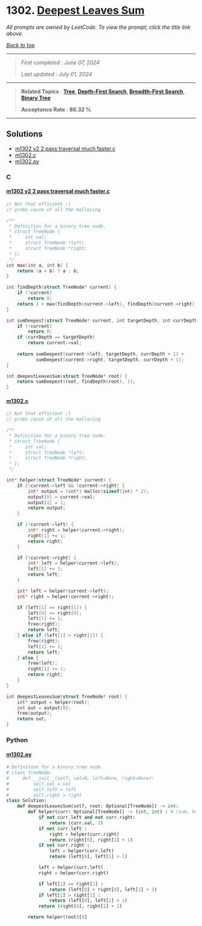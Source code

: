 # 1302. [Deepest Leaves Sum](<https://leetcode.com/problems/deepest-leaves-sum>)

*All prompts are owned by LeetCode. To view the prompt, click the title link above.*

*[Back to top](<../README.md>)*

------

> *First completed : June 07, 2024*
>
> *Last updated : July 01, 2024*


------

> **Related Topics** : **[Tree](<by_topic/Tree.md>), [Depth-First Search](<by_topic/Depth-First Search.md>), [Breadth-First Search](<by_topic/Breadth-First Search.md>), [Binary Tree](<by_topic/Binary Tree.md>)**
>
> **Acceptance Rate** : **86.32 %**


------

## Solutions

- [m1302 v2 2 pass traversal much faster.c](<../my-submissions/m1302 v2 2 pass traversal much faster.c>)
- [m1302.c](<../my-submissions/m1302.c>)
- [m1302.py](<../my-submissions/m1302.py>)
### C
#### [m1302 v2 2 pass traversal much faster.c](<../my-submissions/m1302 v2 2 pass traversal much faster.c>)
```C
// Not that efficient :l
// probs cause of all the mallocing

/**
 * Definition for a binary tree node.
 * struct TreeNode {
 *     int val;
 *     struct TreeNode *left;
 *     struct TreeNode *right;
 * };
 */
int max(int a, int b) {
    return (a > b) ? a : b;
}

int findDepth(struct TreeNode* current) {
    if (!current) 
        return 0;
    return 1 + max(findDepth(current->left), findDepth(current->right));
}

int sumDeepest(struct TreeNode* current, int targetDepth, int currDepth) {
    if (!current)
        return 0;
    if (currDepth == targetDepth)
        return current->val;
    
    return sumDeepest(current->left, targetDepth, currDepth + 1) + 
           sumDeepest(current->right, targetDepth, currDepth + 1);
}

int deepestLeavesSum(struct TreeNode* root) {
    return sumDeepest(root, findDepth(root), 1);
}
```

#### [m1302.c](<../my-submissions/m1302.c>)
```C
// Not that efficient :l
// probs cause of all the mallocing

/**
 * Definition for a binary tree node.
 * struct TreeNode {
 *     int val;
 *     struct TreeNode *left;
 *     struct TreeNode *right;
 * };
 */

int* helper(struct TreeNode* current) {
    if (!current->left && !current->right) {
        int* output = (int*) malloc(sizeof(int) * 2);
        output[0] = current->val;
        output[1] = 1;
        return output;
    }

    if (!current->left) {
        int* right = helper(current->right);
        right[1] += 1;
        return right;
    }

    if (!current->right) {
        int* left = helper(current->left);
        left[1] += 1;
        return left;
    }

    int* left = helper(current->left);
    int* right = helper(current->right);

    if (left[1] == right[1]) {
        left[0] += right[0];
        left[1] += 1;
        free(right);
        return left;
    } else if (left[1] > right[1]) {
        free(right);
        left[1] += 1;
        return left;
    } else {
        free(left);
        right[1] += 1;
        return right;
    }
}

int deepestLeavesSum(struct TreeNode* root) {
    int* output = helper(root);
    int out = output[0];
    free(output);
    return out;
}
```

### Python
#### [m1302.py](<../my-submissions/m1302.py>)
```Python
# Definition for a binary tree node.
# class TreeNode:
#     def __init__(self, val=0, left=None, right=None):
#         self.val = val
#         self.left = left
#         self.right = right
class Solution:
    def deepestLeavesSum(self, root: Optional[TreeNode]) -> int:
        def helper(curr: Optional[TreeNode]) -> (int, int) : # (sum, height)
            if not curr.left and not curr.right:
                return (curr.val, 1)
            if not curr.left :
                right = helper(curr.right)
                return (right[0], right[1] + 1)
            if not curr.right :
                left = helper(curr.left)
                return (left[0], left[1] + 1)

            left = helper(curr.left)
            right = helper(curr.right)

            if left[1] == right[1] :
                return (left[0] + right[0], left[1] + 1)
            if left[1] > right[1] :
                return (left[0], left[1] + 1)
            return (right[0], right[1] + 1)

        return helper(root)[0]
```

